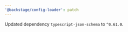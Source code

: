 ```yaml
---
'@backstage/config-loader': patch
---
```


Updated dependency `typescript-json-schema` to `^0.61.0`.
